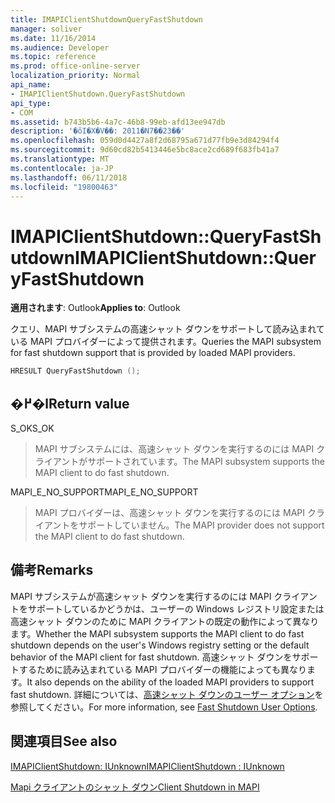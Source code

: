 ```yaml
---
title: IMAPIClientShutdownQueryFastShutdown
manager: soliver
ms.date: 11/16/2014
ms.audience: Developer
ms.topic: reference
ms.prod: office-online-server
localization_priority: Normal
api_name:
- IMAPIClientShutdown.QueryFastShutdown
api_type:
- COM
ms.assetid: b743b5b6-4a7c-46b8-99eb-afd13ee947db
description: '�ŏI�X�V��: 2011�N7��23��'
ms.openlocfilehash: 059d0d4427a8f2d68795a671d77fb9e3d84294f4
ms.sourcegitcommit: 9d60cd82b5413446e5bc8ace2cd689f683fb41a7
ms.translationtype: MT
ms.contentlocale: ja-JP
ms.lasthandoff: 06/11/2018
ms.locfileid: "19800463"
---
```

# <a name="imapiclientshutdownqueryfastshutdown"></a><span data-ttu-id="f1a62-103">IMAPIClientShutdown::QueryFastShutdown</span><span class="sxs-lookup"><span data-stu-id="f1a62-103">IMAPIClientShutdown::QueryFastShutdown</span></span>

  
  
<span data-ttu-id="f1a62-104">**適用されます**: Outlook</span><span class="sxs-lookup"><span data-stu-id="f1a62-104">**Applies to**: Outlook</span></span> 
  
<span data-ttu-id="f1a62-105">クエリ、MAPI サブシステムの高速シャット ダウンをサポートして読み込まれている MAPI プロバイダーによって提供されます。</span><span class="sxs-lookup"><span data-stu-id="f1a62-105">Queries the MAPI subsystem for fast shutdown support that is provided by loaded MAPI providers.</span></span>
  
```cpp
HRESULT QueryFastShutdown ();
```

## <a name="return-value"></a><span data-ttu-id="f1a62-106">�߂�l</span><span class="sxs-lookup"><span data-stu-id="f1a62-106">Return value</span></span>

<span data-ttu-id="f1a62-107">S_OK</span><span class="sxs-lookup"><span data-stu-id="f1a62-107">S_OK</span></span>
  
> <span data-ttu-id="f1a62-108">MAPI サブシステムには、高速シャット ダウンを実行するのには MAPI クライアントがサポートされています。</span><span class="sxs-lookup"><span data-stu-id="f1a62-108">The MAPI subsystem supports the MAPI client to do fast shutdown.</span></span>
    
<span data-ttu-id="f1a62-109">MAPI_E_NO_SUPPORT</span><span class="sxs-lookup"><span data-stu-id="f1a62-109">MAPI_E_NO_SUPPORT</span></span>
  
> <span data-ttu-id="f1a62-110">MAPI プロバイダーは、高速シャット ダウンを実行するのには MAPI クライアントをサポートしていません。</span><span class="sxs-lookup"><span data-stu-id="f1a62-110">The MAPI provider does not support the MAPI client to do fast shutdown.</span></span>
    
## <a name="remarks"></a><span data-ttu-id="f1a62-111">備考</span><span class="sxs-lookup"><span data-stu-id="f1a62-111">Remarks</span></span>

<span data-ttu-id="f1a62-112">MAPI サブシステムが高速シャット ダウンを実行するのには MAPI クライアントをサポートしているかどうかは、ユーザーの Windows レジストリ設定または高速シャット ダウンのために MAPI クライアントの既定の動作によって異なります。</span><span class="sxs-lookup"><span data-stu-id="f1a62-112">Whether the MAPI subsystem supports the MAPI client to do fast shutdown depends on the user's Windows registry setting or the default behavior of the MAPI client for fast shutdown.</span></span> <span data-ttu-id="f1a62-113">高速シャット ダウンをサポートするために読み込まれている MAPI プロバイダーの機能によっても異なります。</span><span class="sxs-lookup"><span data-stu-id="f1a62-113">It also depends on the ability of the loaded MAPI providers to support fast shutdown.</span></span> <span data-ttu-id="f1a62-114">詳細については、[高速シャット ダウンのユーザー オプション](fast-shutdown-user-options.md)を参照してください。</span><span class="sxs-lookup"><span data-stu-id="f1a62-114">For more information, see [Fast Shutdown User Options](fast-shutdown-user-options.md).</span></span>
  
## <a name="see-also"></a><span data-ttu-id="f1a62-115">関連項目</span><span class="sxs-lookup"><span data-stu-id="f1a62-115">See also</span></span>



[<span data-ttu-id="f1a62-116">IMAPIClientShutdown: IUnknown</span><span class="sxs-lookup"><span data-stu-id="f1a62-116">IMAPIClientShutdown : IUnknown</span></span>](imapiclientshutdowniunknown.md)


[<span data-ttu-id="f1a62-117">Mapi クライアントのシャット ダウン</span><span class="sxs-lookup"><span data-stu-id="f1a62-117">Client Shutdown in MAPI</span></span>](client-shutdown-in-mapi.md)


